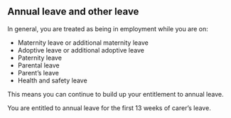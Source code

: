 ##  Annual leave and other leave

In general, you are treated as being in employment while you are on:

  * Maternity leave or additional maternity leave 
  * Adoptive leave or additional adoptive leave 
  * Paternity leave 
  * Parental leave 
  * Parent’s leave 
  * Health and safety leave 

This means you can continue to build up your entitlement to annual leave.

You are entitled to annual leave for the first 13 weeks of carer’s leave.
